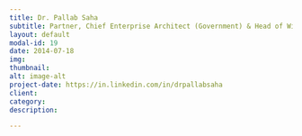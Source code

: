 ```yaml
---
title: Dr. Pallab Saha
subtitle: Partner, Chief Enterprise Architect (Government) & Head of Wipro Academy of Enterprise Architecture
layout: default
modal-id: 19
date: 2014-07-18
img: 
thumbnail: 
alt: image-alt
project-date: https://in.linkedin.com/in/drpallabsaha
client: 
category: 
description: 

---
```

